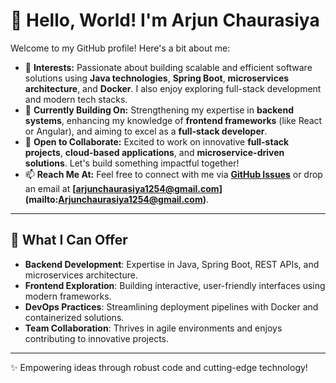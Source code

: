 # 👋 Hello, World! I'm Arjun Chaurasiya

Welcome to my GitHub profile! Here's a bit about me:

- 👀 **Interests:** Passionate about building scalable and efficient software solutions using **Java technologies**, **Spring Boot**, **microservices architecture**, and 
       **Docker**. I also enjoy exploring full-stack development and modern tech stacks.
- 🌱 **Currently Building On:** Strengthening my expertise in **backend systems**, enhancing my knowledge of **frontend frameworks** (like React or Angular), and aiming to 
        excel as a **full-stack developer**.
- 💞️ **Open to Collaborate:** Excited to work on innovative **full-stack projects**, **cloud-based applications**, and **microservice-driven solutions**. Let's build 
        something impactful together!
- 📫 **Reach Me At:** Feel free to connect with me via **[GitHub Issues](https://github.com/Arjunchaurasiya23)** or drop an email at **[arjunchaurasiya1254@gmail.com] 
        (mailto:Arjunchaurasiya1254@gmail.com)**.

---

## 💼 What I Can Offer  
- **Backend Development**: Expertise in Java, Spring Boot, REST APIs, and microservices architecture.  
- **Frontend Exploration**: Building interactive, user-friendly interfaces using modern frameworks.  
- **DevOps Practices**: Streamlining deployment pipelines with Docker and containerized solutions.  
- **Team Collaboration**: Thrives in agile environments and enjoys contributing to innovative projects.  

---

✨ Empowering ideas through robust code and cutting-edge technology!

<!---
Arjunchaurasiya23/Arjunchaurasiya23 is a ✨ special ✨ repository because its `README.md` (this file) appears on your GitHub profile.
You can click the Preview link to take a look at your changes.
--->


